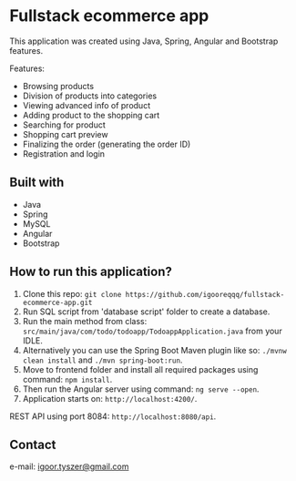 # Fullstack ecommerce app

This application was created using Java, Spring, Angular and Bootstrap features.

Features:
* Browsing products
* Division of products into categories
* Viewing advanced info of product
* Adding product to the shopping cart
* Searching for product
* Shopping cart preview
* Finalizing the order (generating the order ID)
* Registration and login

## Built with

* Java
* Spring
* MySQL
* Angular
* Bootstrap

## How to run this application?

1. Clone this repo:
`git clone https://github.com/igooreqqq/fullstack-ecommerce-app.git`
2. Run SQL script from 'database script' folder to create a database.
3. Run the main method from class: `src/main/java/com/todo/todoapp/TodoappApplication.java` from your IDLE.
4. Alternatively you can use the Spring Boot Maven plugin like so: `./mvnw clean install` and `./mvn spring-boot:run`.
5. Move to frontend folder and install all required packages using command: `npm install`.
6. Then run the Angular server using command: `ng serve --open`.
7. Application starts on: `http://localhost:4200/`.

REST API using port 8084: `http://localhost:8080/api`.

## Contact
e-mail: igoor.tyszer@gmail.com
